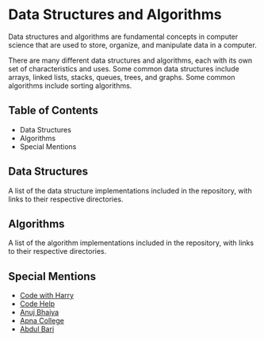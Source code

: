 





# Data Structures and Algorithms

Data structures and algorithms are fundamental concepts in computer science that are used to store, organize, and manipulate data in a computer. 

There are many different data structures and algorithms, each with its own set of characteristics and uses. Some common data structures include arrays, linked lists, stacks, queues, trees, and graphs. Some common algorithms include sorting algorithms.

## Table of Contents

- Data Structures
- Algorithms
- Special Mentions

## Data Structures

A list of the data structure implementations included in the repository, with links to their respective directories.

## Algorithms

A list of the algorithm implementations included in the repository, with links to their respective directories.

## Special Mentions
- [Code with Harry](https://www.youtube.com/@CodeWithHarry)
- [Code Help](https://www.youtube.com/@CodeHelp)
- [Anuj Bhaiya](https://www.youtube.com/@AnujBhaiya)
- [Apna College](https://www.youtube.com/@ApnaCollegeOfficial)
- [Abdul Bari](https://www.youtube.com/@abdul_bari)


